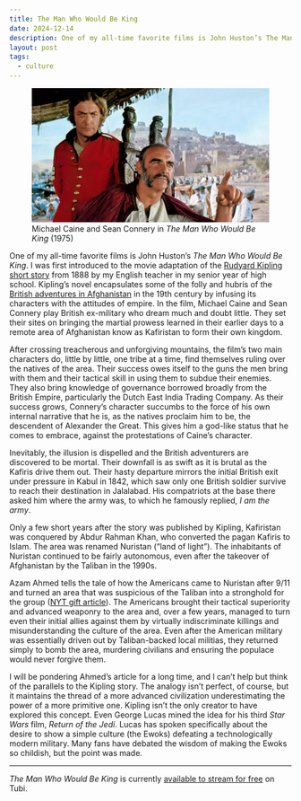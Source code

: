 ```yaml
---
title: The Man Who Would Be King
date: 2024-12-14
description: One of my all-time favorite films is John Huston’s The Man Who Would Be King. I was first introduced to the movie adaptation of the Rudyard Kipling short story from 1888...
layout: post
tags:
  - culture
---
```


<figure>
<img src="/static/post-content/the-man-who-would-be.jpeg">
<figcaption>
Michael Caine and Sean Connery in <em>The Man Who Would Be King</em> (1975)
</figcaption>
</figure>



One of my all-time favorite films is John Huston’s *The Man Who Would Be King*. I was first introduced to the movie adaptation of the [Rudyard Kipling short story](https://en.wikipedia.org/wiki/The_Man_Who_Would_Be_King) from 1888 by my English teacher in my senior year of high school. Kipling’s novel encapsulates some of the folly and hubris of the [British adventures in Afghanistan](https://en.wikipedia.org/wiki/1842_retreat_from_Kabul) in the 19th century by infusing its characters with the attitudes of empire. In the film, Michael Caine and Sean Connery play British ex-military who dream much and doubt little. They set their sites on bringing the martial prowess learned in their earlier days to a remote area of Afghanistan know as Kafiristan to form their own kingdom.

<!--more-->

After crossing treacherous and unforgiving mountains, the film’s two main characters do, little by little, one tribe at a time, find themselves ruling over the natives of the area. Their success owes itself to the guns the men bring with them and their tactical skill in using them to subdue their enemies. They also bring knowledge of governance borrowed broadly from the British Empire, particularly the Dutch East India Trading Company. As their success grows, Connery’s character succumbs to the force of his own internal narrative that he is, as the natives proclaim him to be, the descendent of Alexander the Great. This gives him a god-like status that he comes to embrace, against the protestations of Caine’s character.

Inevitably, the illusion is dispelled and the British adventurers are discovered to be mortal. Their downfall is as swift as it is brutal as the Kafiris drive them out. Their hasty departure mirrors the initial British exit under pressure in Kabul in 1842, which saw only one British soldier survive to reach their destination in Jalalabad. His compatriots at the base there asked him where the army was, to which he famously replied, *I am the army*.

Only a few short years after the story was published by Kipling, Kafiristan was conquered by Abdur Rahman Khan, who converted the pagan Kafiris to Islam. The area was renamed Nuristan (“land of light”). The inhabitants of Nuristan continued to be fairly autonomous, even after the takeover of Afghanistan by the Taliban in the 1990s. 

Azam Ahmed tells the tale of how the Americans came to Nuristan after 9/11 and turned an area that was suspicious of the Taliban into a stronghold for the group ([NYT gift article](https://www.nytimes.com/2024/12/12/world/europe/afghanistan-allies-enemies-nuristan-taliban.html?unlocked_article_code=1.hE4.GNyy.j7BS_zfXmP3w&smid=url-share)). The Americans brought their tactical superiority and advanced weaponry to the area and, over a few years, managed to turn even their initial allies against them by virtually indiscriminate killings and misunderstanding the culture of the area. Even after the American military was essentially driven out by Taliban-backed local militias, they returned simply to bomb the area, murdering civilians and ensuring the populace would never forgive them.  

I will be pondering Ahmed’s article for a long time, and I can’t help but think of the parallels to the Kipling story. The analogy isn’t perfect, of course, but it maintains the thread of a more advanced civilization underestimating the power of a more primitive one. Kipling isn’t the only creator to have explored this concept. Even George Lucas mined the idea for his third *Star Wars* film, *Return of the Jedi*. Lucas has spoken specifically about the desire to show a simple culture (the Ewoks) defeating a technologically modern military. Many fans have debated the wisdom of making the Ewoks so childish, but the point was made. 

---

*The Man Who Would Be King* is currently [available to stream for free](https://tubitv.com/movies/100012579/the-man-who-would-be-king) on Tubi.